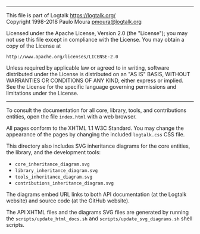 ________________________________________________________________________

This file is part of Logtalk <https://logtalk.org/>  
Copyright 1998-2018 Paulo Moura <pmoura@logtalk.org>

Licensed under the Apache License, Version 2.0 (the "License");
you may not use this file except in compliance with the License.
You may obtain a copy of the License at

    http://www.apache.org/licenses/LICENSE-2.0

Unless required by applicable law or agreed to in writing, software
distributed under the License is distributed on an "AS IS" BASIS,
WITHOUT WARRANTIES OR CONDITIONS OF ANY KIND, either express or implied.
See the License for the specific language governing permissions and
limitations under the License.
________________________________________________________________________


To consult the documentation for all core, library, tools, and
contributions entities, open the file `index.html` with a web
browser.

All pages conform to the XHTML 1.1 W3C Standard. You may change
the appearance of the pages by changing the included `logtalk.css`
CSS file.

This directory also includes SVG inheritance diagrams for the core
entities, the library, and the development tools:

- `core_inheritance_diagram.svg`
- `library_inheritance_diagram.svg`
- `tools_inheritance_diagram.svg`
- `contributions_inheritance_diagram.svg`

The diagrams embed URL links to both API documentation (at the Logtalk
website) and source code (at the GitHub website).

The API XHTML files and the diagrams SVG files are generated by running
the `scripts/update_html_docs.sh` and `scripts/update_svg_diagrams.sh`
shell scripts.
